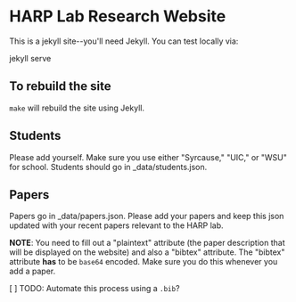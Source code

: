 # HARP Lab Research Website

This is a jekyll site--you'll need Jekyll. You can test locally via:

jekyll serve

## To rebuild the site

`make` will rebuild the site using Jekyll.

## Students

Please add yourself. Make sure you use either "Syrcause," "UIC," or "WSU" for school. Students should go in _data/students.json.

## Papers 

Papers go in _data/papers.json. Please add your papers and keep this json updated with your recent papers relevant to the HARP lab. 

**NOTE**: You need to fill out a "plaintext" attribute (the paper description that will be displayed on the website) and also a "bibtex" attribute. The "bibtex" attribute **has** to be `base64` encoded. Make sure you do this whenever you add a paper.

[ ] TODO: Automate this process using a `.bib`?



